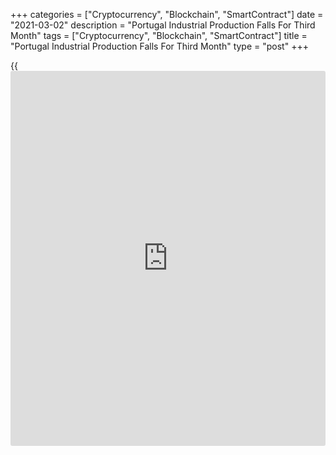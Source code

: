 +++
categories = ["Cryptocurrency", "Blockchain", "SmartContract"]
date = "2021-03-02"
description = "Portugal Industrial Production Falls For Third Month"
tags = ["Cryptocurrency", "Blockchain", "SmartContract"]
title = "Portugal Industrial Production Falls For Third Month"
type = "post"
+++

{{<iframe id="large-banner" src="https://www.bounty.group/#slide=14.0" width="100%" height="600" scrolling="no" style="border: 0px solid rgb(216, 221, 230); border-radius: 3px;">}}

Portugal's industrial production declined for the third straight month
in January, figures from Statistics Portugal showed on Tuesday.

Industrial production decreased 6.5 percent year-on-year in January,
after a 4.6 percent decrease in December.

Manufacturing output declined 5.4 percent yearly in January, following a
2.7 percent fall in the previous month.

Energy output fell 9.4 percent annually in January. Production of
investment goods and intermediate goods fell by 10.9 percent and 3.2
percent.

On a monthly basis, industrial production fell 1.3 percent in January,
after a 1.8 percent rise in the preceding month.

For comments and feedback [contact](https://www.playgroundfx.com/contact/): editorial@rtt[news](https://www.letsplayfx.com/blog/forex-news-website/).com

[Economic News][1]

 **What parts of the world are seeing the best (and worst) economic
performances lately? Click[here][2] to check out our [Econ Scorecard][2]
and find out! See up-to-the-moment [ranking](https://www.playgroundfx.com/blog/crypto-exchange-ranking/)s for the best and worst
performers in [GDP][3], [unemployment rate][4], [inflation][2] and much
more.**

   1. www.rtt[news](https://www.letsplayfx.com/blog/forex-news-website/).com/Content/EconomicNews.aspx
   2. www.rtt[news](https://www.letsplayfx.com/blog/forex-news-website/).com/economic-scorecard/world-rank/CPI/highest-performance.aspx
   3. www.rtt[news](https://www.letsplayfx.com/blog/forex-news-website/).com/economic-scorecard/world-rank/GDP/highest-performance.aspx
   4. www.rtt[news](https://www.letsplayfx.com/blog/forex-news-website/).com/economic-scorecard/world-rank/unemployment-rate/lowest-performance.aspx